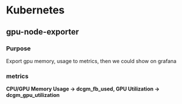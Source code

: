 # Kubernetes
## gpu-node-exporter
### Purpose
Export gpu memory, usage to metrics, then we could show on grafana
### metrics 
**CPU/GPU Memory Usage -> dcgm\_fb\_used, GPU Utilization -> dcgm\_gpu\_utilization** 

